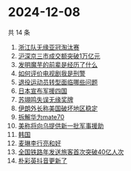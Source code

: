 # 2024-12-08

共 14 条

<!-- BEGIN ZHIHUSEARCH -->
<!-- 最后更新时间 Sun Dec 08 2024 22:19:14 GMT+0800 (China Standard Time) -->
1. [浙江队无缘亚冠淘汰赛](https://www.zhihu.com/search?q=浙江队无缘亚冠淘汰赛)
1. [沪深京三市成交额突破1万亿元](https://www.zhihu.com/search?q=沪深京三市成交额突破1万亿元)
1. [发明魔芋的前辈是经历了什么](https://www.zhihu.com/search?q=发明魔芋的前辈是经历了什么)
1. [如何评价电视剧我是刑警](https://www.zhihu.com/search?q=如何评价电视剧我是刑警)
1. [退役运动员转型面临哪些问题](https://www.zhihu.com/search?q=退役运动员转型面临哪些问题)
1. [日本宣布军援四国](https://www.zhihu.com/search?q=日本宣布军援四国)
1. [苏翊鸣失误无缘奖牌](https://www.zhihu.com/search?q=苏翊鸣失误无缘奖牌)
1. [伊朗外长称美国破坏地区稳定](https://www.zhihu.com/search?q=伊朗外长称美国破坏地区稳定)
1. [拆解华为mate70](https://www.zhihu.com/search?q=拆解华为mate70)
1. [美称将向乌提供新一批军事援助](https://www.zhihu.com/search?q=美称将向乌提供新一批军事援助)
1. [韩国](https://www.zhihu.com/search?q=韩国)
1. [麦琳李行亮和好](https://www.zhihu.com/search?q=麦琳李行亮和好)
1. [全国铁路年发送旅客首次突破40亿人次](https://www.zhihu.com/search?q=全国铁路年发送旅客首次突破40亿人次)
1. [朴彩英抖音更新了](https://www.zhihu.com/search?q=朴彩英抖音更新了)
<!-- END ZHIHUSEARCH -->
